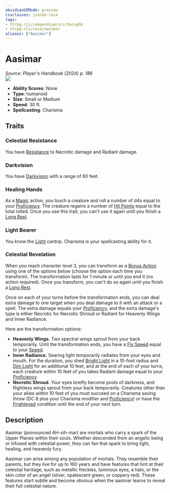 ```yaml
---
obsidianUIMode: preview
cssclasses: json5e-race
tags:
- ttrpg-cli/compendium/src/5e/xphb
- ttrpg-cli/race/aasimar
aliases: ["Aasimar"]
---
```

# Aasimar
*Source: Player's Handbook (2024) p. 186*  
![](3-Mechanics/CLI/races/img/aasimar.webp#right)

- **Ability Scores**: None
- **Type**: humanoid
- **Size**: Small or Medium
- **Speed**: 30 ft.
- **Spellcasting**: Charisma

## Traits

### Celestial Resistance

You have [Resistance](3-Mechanics/CLI/rules/variant-rules/resistance-xphb.md) to Necrotic damage and Radiant damage.

### Darkvision

You have [Darkvision](3-Mechanics/CLI/rules/senses.md#Darkvision) with a range of 60 feet.

### Healing Hands

As a [Magic](3-Mechanics/CLI/rules/actions.md#Magic) action, you touch a creature and roll a number of d4s equal to your [Proficiency](3-Mechanics/CLI/rules/variant-rules/proficiency-xphb.md). The creature regains a number of [Hit Points](3-Mechanics/CLI/rules/variant-rules/hit-points-xphb.md) equal to the total rolled. Once you use this trait, you can't use it again until you finish a [Long Rest](3-Mechanics/CLI/rules/variant-rules/long-rest-xphb.md).

### Light Bearer

You know the [Light](3-Mechanics/CLI/spells/light-xphb.md) cantrip. Charisma is your spellcasting ability for it.

### Celestial Revelation

When you reach character level 3, you can transform as a [Bonus Action](3-Mechanics/CLI/rules/variant-rules/bonus-action-xphb.md) using one of the options below (choose the option each time you transform). The transformation lasts for 1 minute or until you end it (no action required). Once you transform, you can't do so again until you finish a [Long Rest](3-Mechanics/CLI/rules/variant-rules/long-rest-xphb.md).

Once on each of your turns before the transformation ends, you can deal extra damage to one target when you deal damage to it with an attack or a spell. The extra damage equals your [Proficiency](3-Mechanics/CLI/rules/variant-rules/proficiency-xphb.md), and the extra damage's type is either Necrotic for Necrotic Shroud or Radiant for Heavenly Wings and Inner Radiance.

Here are the transformation options:

- **Heavenly Wings.** Two spectral wings sprout from your back temporarily. Until the transformation ends, you have a [Fly Speed](3-Mechanics/CLI/rules/variant-rules/fly-speed-xphb.md) equal to your [Speed](3-Mechanics/CLI/rules/variant-rules/speed-xphb.md).  
- **Inner Radiance.** Searing light temporarily radiates from your eyes and mouth. For the duration, you shed [Bright Light](3-Mechanics/CLI/rules/variant-rules/bright-light-xphb.md) in a 10-foot radius and [Dim Light](3-Mechanics/CLI/rules/variant-rules/dim-light-xphb.md) for an additional 10 feet, and at the end of each of your turns, each creature within 10 feet of you takes Radiant damage equal to your [Proficiency](3-Mechanics/CLI/rules/variant-rules/proficiency-xphb.md).  
- **Necrotic Shroud.** Your eyes briefly become pools of darkness, and flightless wings sprout from your back temporarily. Creatures other than your allies within 10 feet of you must succeed on a Charisma saving throw (DC 8 plus your Charisma modifier and [Proficiency](3-Mechanics/CLI/rules/variant-rules/proficiency-xphb.md)) or have the [Frightened](3-Mechanics/CLI/rules/conditions.md#Frightened) condition until the end of your next turn.  

## Description

Aasimar (pronounced AH-sih-mar) are mortals who carry a spark of the Upper Planes within their souls. Whether descended from an angelic being or infused with celestial power, they can fan that spark to bring light, healing, and heavenly fury.

Aasimar can arise among any population of mortals. They resemble their parents, but they live for up to 160 years and have features that hint at their celestial heritage, such as metallic freckles, luminous eyes, a halo, or the skin color of an angel (silver, opalescent green, or coppery red). These features start subtle and become obvious when the aasimar learns to reveal their full celestial nature.